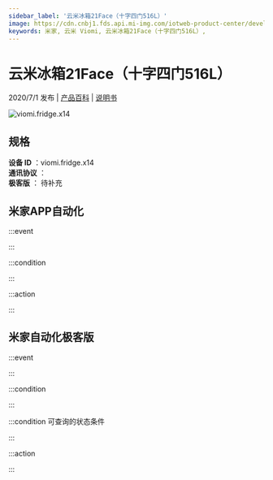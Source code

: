 ```yaml
---
sidebar_label: '云米冰箱21Face（十字四门516L）'
image: https://cdn.cnbj1.fds.api.mi-img.com/iotweb-product-center/developer_1588150652334dso0CU5N.png?GalaxyAccessKeyId=AKVGLQWBOVIRQ3XLEW&Expires=9223372036854775807&Signature=GvHMkxLdiJVwZEDSZWa9/PigrSg=
keywords: 米家, 云米 Viomi, 云米冰箱21Face（十字四门516L）, 
---
```

# 云米冰箱21Face（十字四门516L）

2020/7/1 发布 | [产品百科](https://home.mi.com/webapp/content/baike/product/index.html?model=viomi.fridge.x14/) | [说明书](https://home.mi.com/views/introduction.html?model=viomi.fridge.x14&region=cn)

![viomi.fridge.x14](https://cdn.cnbj1.fds.api.mi-img.com/iotweb-product-center/developer_1588150652334dso0CU5N.png?GalaxyAccessKeyId=AKVGLQWBOVIRQ3XLEW&Expires=9223372036854775807&Signature=GvHMkxLdiJVwZEDSZWa9/PigrSg=)

## 规格  
> 
**设备 ID** ：viomi.fridge.x14  
**通讯协议** ：  
**极客版**  ： 待补充 


## 米家APP自动化  

:::event  

:::

:::condition  

:::

:::action   

:::

## 米家自动化极客版  

:::event  

:::

:::condition  

:::

:::condition 可查询的状态条件  

:::

:::action  

:::

        
